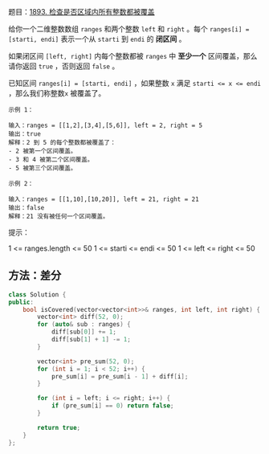 题目：[1893. 检查是否区域内所有整数都被覆盖](https://leetcode.cn/problems/check-if-all-the-integers-in-a-range-are-covered/)

给你一个二维整数数组 `ranges` 和两个整数 `left` 和 `right` 。每个 `ranges[i] = [starti, endi]` 表示一个从 `starti` 到 `endi` 的 **闭区间** 。

如果闭区间 `[left, right]` 内每个整数都被 `ranges` 中 **至少一个** 区间覆盖，那么请你返回 `true` ，否则返回 `false` 。

已知区间 `ranges[i] = [starti, endi]` ，如果整数 `x` 满足 `starti <= x <= endi` ，那么我们称整数`x` 被覆盖了。

```
示例 1：

输入：ranges = [[1,2],[3,4],[5,6]], left = 2, right = 5
输出：true
解释：2 到 5 的每个整数都被覆盖了：
- 2 被第一个区间覆盖。
- 3 和 4 被第二个区间覆盖。
- 5 被第三个区间覆盖。

示例 2：

输入：ranges = [[1,10],[10,20]], left = 21, right = 21
输出：false
解释：21 没有被任何一个区间覆盖。
```

提示：

1 <= ranges.length <= 50
1 <= starti <= endi <= 50
1 <= left <= right <= 50

## 方法：差分

```c++
class Solution {
public:
    bool isCovered(vector<vector<int>>& ranges, int left, int right) {
        vector<int> diff(52, 0);
        for (auto& sub : ranges) {
            diff[sub[0]] += 1;
            diff[sub[1] + 1] -= 1;
        }

        vector<int> pre_sum(52, 0);
        for (int i = 1; i < 52; i++) {
            pre_sum[i] = pre_sum[i - 1] + diff[i];
        }

        for (int i = left; i <= right; i++) {
            if (pre_sum[i] == 0) return false;
        }

        return true;
    }
};

```

